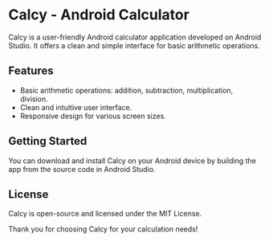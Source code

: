 # Calcy - Android Calculator

Calcy is a user-friendly Android calculator application developed on Android Studio. It offers a clean and simple interface for basic arithmetic operations. 

## Features

- Basic arithmetic operations: addition, subtraction, multiplication, division.
- Clean and intuitive user interface.
- Responsive design for various screen sizes.


## Getting Started

You can download and install Calcy on your Android device by building the app from the source code in Android Studio.

## License

Calcy is open-source and licensed under the MIT License.

Thank you for choosing Calcy for your calculation needs!
